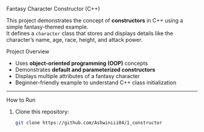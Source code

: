 Fantasy Character Constructor (C++)

This project demonstrates the concept of **constructors** in C++ using a simple fantasy-themed example.  
It defines a `character` class that stores and displays details like the character’s name, age, race, height, and attack power.



 Project Overview

- Uses **object-oriented programming (OOP)** concepts  
- Demonstrates **default and parameterized constructors**  
- Displays multiple attributes of a fantasy character  
- Beginner-friendly example to understand C++ class initialization  

---

 How to Run

1. Clone this repository:
   ```bash
   git clone https://github.com/Ashwiniii04/1_constructor
